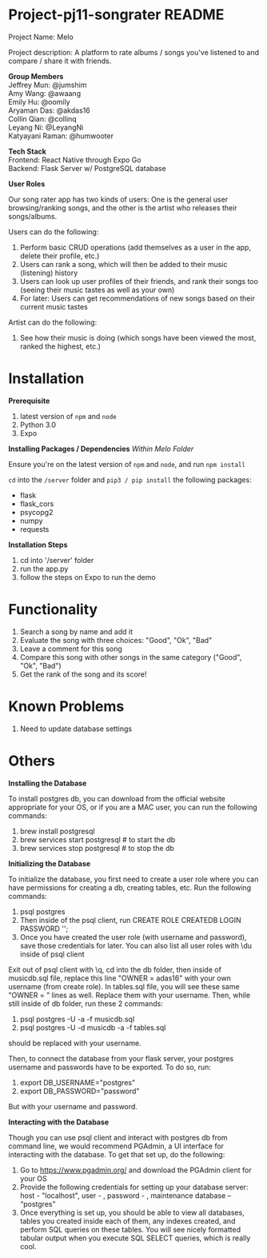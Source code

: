 # Project-pj11-songrater README
Project Name: Melo 

Project description: A platform to rate albums / songs you've listened to and compare / share it with friends. 

__Group Members__ \
Jeffrey Mun: @jumshim \
Amy Wang: @awaang \
Emily Hu: @oomily \
Aryaman Das: @akdas16 \
Collin Qian: @collinq \
Leyang Ni: @LeyangNi \
Katyayani Raman: @humwooter 


__Tech Stack__ \
Frontend: React Native through Expo Go \
Backend: Flask Server w/ PostgreSQL database 

__User Roles__

Our song rater app has two kinds of users: One is the general user browsing/ranking songs, and the other is the artist who releases their songs/albums.

Users can do the following:
1. Perform basic CRUD operations (add themselves as a user in the app, delete their profile, etc.)
2. Users can rank a song, which will then be added to their music (listening) history
3. Users can look up user profiles of their friends, and rank their songs too (seeing their music tastes as well as your own)
4. For later: Users can get recommendations of new songs based on their current music tastes

Artist can do the following:
1. See how their music is doing (which songs have been viewed the most, ranked the highest, etc.)

# Installation
__Prerequisite__

1. latest version of `npm` and `node`
2. Python 3.0
3. Expo

__Installing Packages / Dependencies__
*Within Melo Folder*

Ensure you're on the latest version of `npm` and `node`, and run `npm install`

`cd` into the `/server` folder and `pip3 / pip install` the following packages:
- flask
- flask_cors
- psycopg2
- numpy
- requests

__Installation Steps__

1. cd into '/server' folder
2. run the app.py
3. follow the steps on Expo to run the demo


# Functionality

1. Search a song by name and add it
2. Evaluate the song with three choices: "Good", "Ok", "Bad"
3. Leave a comment for this song
4. Compare this song with other songs in the same category ("Good", "Ok", "Bad")
5. Get the rank of the song and its score! 


# Known Problems

1. Need to update database settings 


# Others

__Installing the Database__

To install postgres db, you can download from the official website appropriate for your OS, or if you are a MAC user, you can run the following commands:
1. brew install postgresql
2. brew services start postgresql  # to start the db
3. brew services stop postgresql   # to stop the db
   
__Initializing the Database__

To initialize the database, you first need to create a user role where you can have permissions for creating a db, creating tables, etc. Run the following commands:
1. psql postgres
2. Then inside of the psql client, run CREATE ROLE <username> CREATEDB LOGIN PASSWORD '<password>';
3. Once you have created the user role (with username and password), save those credentials for later. You can also list all user roles with \du inside of psql client

Exit out of psql client with \q, cd into the db folder, then inside of musicdb.sql file, replace this line "OWNER = adas16" with your own username (from create role). In tables.sql file, you will see these same "OWNER = " lines as well. Replace them with your username.
Then, while still inside of db folder, run these 2 commands:
1. psql postgres -U <username> -a -f musicdb.sql
2. psql postgres -U <username> -d musicdb -a -f tables.sql

<username> should be replaced with your username.

Then, to connect the database from your flask server, your postgres username and passwords have to be exported. To do so, run:
1. export DB_USERNAME="postgres"
2. export DB_PASSWORD="password"

But with your username and password.

__Interacting with the Database__

Though you can use psql client and interact with postgres db from command line, we would recommend PGAdmin, a UI interface for interacting with the database. To get that set up, do the following:
1. Go to  https://www.pgadmin.org/ and download the PGAdmin client for your OS
2. Provide the following credentials for setting up your database server:
   host - "localhost",
   user - <username>,
   password - <password>,
   maintenance database – “postgres”
3. Once everything is set up, you should be able to view all databases, tables you created inside each of them, any indexes created, and perform SQL queries on these tables. You will see nicely formatted tabular output when you execute SQL SELECT queries, which is really cool.



